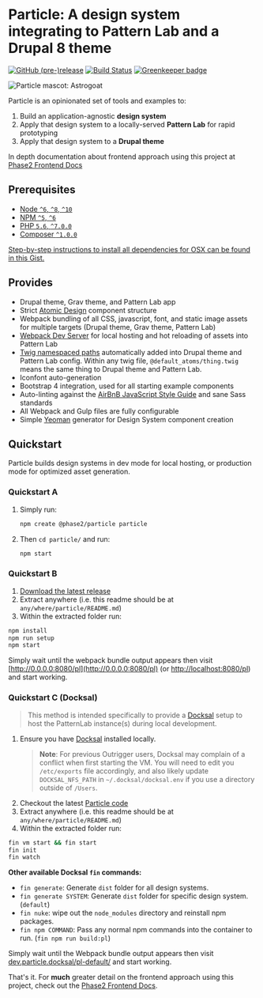 # Particle: A design system integrating to Pattern Lab and a Drupal 8 theme

[![GitHub (pre-)release](https://img.shields.io/github/release/phase2/particle/all.svg)](https://github.com/phase2/particle/releases) [![Build Status](https://travis-ci.org/phase2/particle.svg?branch=master)](https://travis-ci.org/phase2/particle) [![Greenkeeper badge](https://badges.greenkeeper.io/phase2/particle.svg)](https://greenkeeper.io/)

![Particle mascot: Astrogoat](source/default/_patterns/01-atoms/image/demo/astrogoat.png?raw=true 'Astrogoat')

Particle is an opinionated set of tools and examples to:

1.  Build an application-agnostic **design system**
1.  Apply that design system to a locally-served **Pattern Lab** for rapid prototyping
1.  Apply that design system to a **Drupal theme**

In depth documentation about frontend approach using this project at [Phase2 Frontend Docs](https://phase2.gitbook.io/frontend/)

## Prerequisites

- [Node `^6`, `^8`, `^10`](https://nodejs.org)
- [NPM `^5`, `^6`](https://www.npmjs.com/)
- [PHP `5.6`, `^7.0.0`](https://php.net)
- [Composer `^1.0.0`](https://getcomposer.org)

[Step-by-step instructions to install all dependencies for OSX can be found in this Gist.](https://gist.github.com/illepic/efd6ab9f452af2a99b7ade78257e6b96)

## Provides

- Drupal theme, Grav theme, and Pattern Lab app
- Strict [Atomic Design](http://atomicdesign.bradfrost.com/) component structure
- Webpack bundling of all CSS, javascript, font, and static image assets for multiple targets (Drupal theme, Grav theme, Pattern Lab)
- [Webpack Dev Server](https://github.com/webpack/webpack-dev-server) for local hosting and hot reloading of assets into Pattern Lab
- [Twig namespaced paths](https://symfony.com/doc/current/templating/namespaced_paths.html) automatically added into Drupal theme and Pattern Lab config. Within any twig file, `@default_atoms/thing.twig` means the same thing to Drupal theme and Pattern Lab.
- Iconfont auto-generation
- Bootstrap 4 integration, used for all starting example components
- Auto-linting against the [AirBnB JavaScript Style Guide](https://github.com/airbnb/javascript) and sane Sass standards
- All Webpack and Gulp files are fully configurable
- Simple [Yeoman](http://yeoman.io/) generator for Design System component creation

## Quickstart

Particle builds design systems in dev mode for local hosting, or production mode for optimized asset generation.

### Quickstart A

1. Simply run:

   ```bash
   npm create @phase2/particle particle
   ```

1. Then `cd particle/` and run:

   ```bash
   npm start
   ```

### Quickstart B

1.  [Download the latest release](https://github.com/phase2/particle/releases)
1.  Extract anywhere (i.e. this readme should be at `any/where/particle/README.md`)
1.  Within the extracted folder run:

```bash
npm install
npm run setup
npm start
```
Simply wait until the webpack bundle output appears then visit [http://0.0.0.0:8080/pl](http://0.0.0.0:8080/pl) (or [http://localhost:8080/pl](http://localhost:8080/pl)) and start working.

###  Quickstart C (Docksal)
> This method is intended specifically to provide a [Docksal](https://docksal.io/) setup to host the PatternLab instance(s) during local development.

1.  Ensure you have [Docksal](https://docksal.io/installation) installed locally.
    > **Note**: For previous Outrigger users, Docksal may complain of a conflict when first starting the VM. You will need to edit you `/etc/exports` file accordingly, and also likely update `DOCKSAL_NFS_PATH` in `~/.docksal/docksal.env` if you use a directory outside of `/Users`.
1.  Checkout the latest [Particle code](https://github.com/phase2/particle)
1.  Extract anywhere (i.e. this readme should be at `any/where/particle/README.md`)
1.  Within the extracted folder run:
```bash
fin vm start && fin start
fin init
fin watch
```

**Other available Docksal `fin` commands:**
* `fin generate`: Generate `dist` folder for all design systems.
* `fin generate SYSTEM`: Generate `dist` folder for specific design system. (`default`)
* `fin nuke`: wipe out the `node_modules` directory and reinstall npm packages.
* `fin npm COMMAND`: Pass any normal npm commands into the container to run. (`fin npm run build:pl`)

Simply wait until the Webpack bundle output appears then visit [dev.particle.docksal/pl-default/](http://dev.particle.docksal/pl-default) and start working.


That's it. For **much** greater detail on the frontend approach using this project, check out the [Phase2 Frontend Docs](https://phase2.gitbook.io/frontend/).
